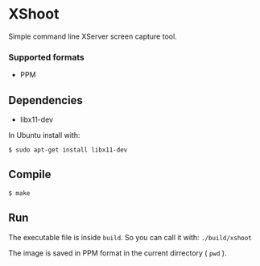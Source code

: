 # XShoot

Simple command line XServer screen capture tool.

### Supported formats

 - PPM

## Dependencies

 - libx11-dev

In Ubuntu install with:

```$ sudo apt-get install libx11-dev```

## Compile

```$ make```

## Run

The executable file is inside ```build```. So you can call it with: ```./build/xshoot```

The image is saved in PPM format in the current dirrectory ( ```pwd``` ).
